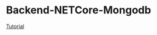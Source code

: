 # Backend-NETCore-Mongodb

[Tutorial](https://docs.microsoft.com/pt-br/aspnet/core/tutorials/first-mongo-app?view=aspnetcore-5.0&tabs=visual-studio-code)
